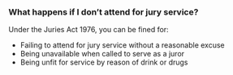 ###  What happens if I don’t attend for jury service?

Under the Juries Act 1976, you can be fined for:

  * Failing to attend for jury service without a reasonable excuse 
  * Being unavailable when called to serve as a juror 
  * Being unfit for service by reason of drink or drugs 
